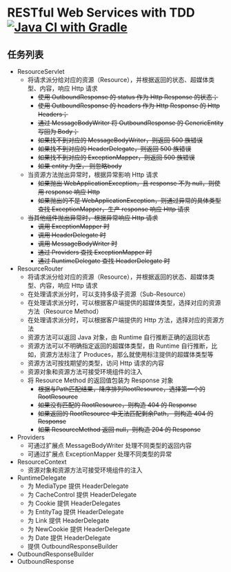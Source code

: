 # RESTful Web Services with TDD  [![Java CI with Gradle](https://github.com/maplestoryJin/TDDPractical/actions/workflows/gradle.yml/badge.svg)](https://github.com/maplestoryJin/TDDPractical/actions/workflows/gradle.yml)

## 任务列表
* ResourceServlet
  * 将请求派分给对应的资源（Resource），并根据返回的状态、超媒体类型、内容，响应 Http 请求
    * ~~使用 OutboundResponse 的 status 作为 Http Response 的状态；~~
    * ~~使用 OutboundResponse 的 headers 作为 Http Response 的 Http Headers；~~
    * ~~通过 MessageBodyWriter 将 OutboundResponse 的 GenericEntity 写回为 Body；~~
    * ~~如果找不到对应的 MessageBodyWriter，则返回 500 族错误~~
    * ~~如果找不到对应的 HeaderDelegate，则返回 500 族错误~~
    * ~~如果找不到对应的 ExceptionMapper，则返回 500 族错误~~
    * ~~如果 entity 为空， 则忽略body~~
  * 当资源方法抛出异常时，根据异常影响 Http 请求
    * ~~如果抛出 WebApplicationException，且 response 不为 null，则使用 response 响应 Http~~
    * ~~如果抛出的不是 WebApplicationException，则通过异常的具体类型查找 ExceptionMapper，生产 response 响应 Http 请求~~
  * ~~当其他组件抛出异常时，根据异常响应 Http 请求~~
    * ~~调用 ExceptionMapper 时~~
    * ~~调用 HeaderDelegate 时~~
    * ~~调用 MessageBodyWriter 时~~
    * ~~通过 Providers 查找 ExceptionMapper 时~~
    * ~~通过 RuntimeDelegate 查找 HeaderDelegate 时~~
* ResourceRouter
  * 将请求派分给对应的资源（Resource），并根据返回的状态、超媒体类型、内容，响应 Http 请求
  * 在处理请求派分时，可以支持多级子资源（Sub-Resource）
  * 在处理请求派分时，可以根据客户端提供的超媒体类型，选择对应的资源方法（Resource Method）
  * 在处理请求派分时，可以根据客户端提供的 Http 方法，选择对应的资源方法
  * 资源方法可以返回 Java 对象，由 Runtime 自行推断正确的返回状态
  * 资源方法可以不明确指定返回的超媒体类型，由 Runtime 自行推断，比如，资源方法标注了 Produces，那么就使用标注提供的超媒体类型等
  * 资源方法可按找期望的类型，访问 Http 请求的内容
  * 资源对象和资源方法可接受环境组件的注入
  * 将 Resource Method 的返回值包装为 Response 对象
    * ~~根据与Path匹配结果，降序排列RootResource，选择第一个的RootResource~~
    * ~~如果没有匹配的 RootResource，则构造 404 的 Response~~
    * ~~如果返回的 RootResource 中无法匹配剩余Path， 则构造 404 的 Response~~
    * ~~如果 ResourceMethod 返回 null，则构造 204 的 Response~~
* Providers
  * 可通过扩展点 MessageBodyWriter 处理不同类型的返回内容
  * 可通过扩展点 ExceptionMapper 处理不同类型的异常
* ResourceContext
  * 资源对象和资源方法可接受环境组件的注入
* RuntimeDelegate
  * 为 MediaType 提供 HeaderDelegate
  * 为 CacheControl 提供 HeaderDelegate
  * 为 Cookie 提供 HeaderDelegates
  * 为 EntityTag 提供 HeaderDelegate
  * 为 Link 提供 HeaderDelegate
  * 为 NewCookie 提供 HeaderDelegate
  * 为 Date 提供 HeaderDelegate
  * 提供 OutboundResponseBuilder
* OutboundResponseBuilder
* OutboundResponse
